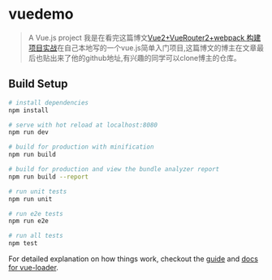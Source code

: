# vuedemo

> A Vue.js project
>我是在看完这篇博文[Vue2+VueRouter2+webpack 构建项目实战](http://blog.csdn.net/fungleo/article/details/53171052)在自己本地写的一个vue.js简单入门项目,这篇博文的博主在文章最后也贴出来了他的github地址,有兴趣的同学可以clone博主的仓库。

## Build Setup

``` bash
# install dependencies
npm install

# serve with hot reload at localhost:8080
npm run dev

# build for production with minification
npm run build

# build for production and view the bundle analyzer report
npm run build --report

# run unit tests
npm run unit

# run e2e tests
npm run e2e

# run all tests
npm test
```

For detailed explanation on how things work, checkout the [guide](http://vuejs-templates.github.io/webpack/) and [docs for vue-loader](http://vuejs.github.io/vue-loader).
